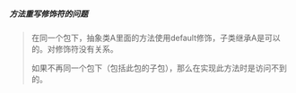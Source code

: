 ##### 方法重写修饰符的问题

> 在同一个包下，抽象类A里面的方法使用default修饰，子类继承A是可以的。对修饰符没有关系。
>
> 如果不再同一个包下（包括此包的子包），那么在实现此方法时是访问不到的。

